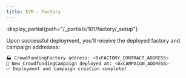 ```yaml
---
title: EVM - Factory
---
```


:display_partial{path="/_partials/101/factory/_setup"}

Upon successful deployment, you'll receive the deployed factory and campaign addresses:

```bash
🏭 CrowdfundingFactory address: <0xFACTORY_CONTRACT_ADDRESS>
🚀 New CrowdfundingCampaign deployed at: <0xCAMPAIGN_ADDRESS>
✅ Deployment and campaign creation complete!
```
